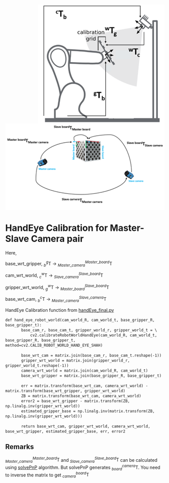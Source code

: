 <p align="right">
<img align="center" src="Images/hande.png" width="400"> 
<img align="center" src="Images/nonOverlapping.png" width="550">
</p>


# HandEye Calibration for Master-Slave Camera pair
 Here,

 base_wrt_gripper, $`_{b}^{g}\textrm{T}`$ -> $`_{Master\_camera}^{Master\_board}\textrm{T}`$
    
 cam_wrt_world, $`_{c}^{w}\textrm{T}`$ -> $`_{Slave\_camera}^{Slave\_board}\textrm{T}`$

 gripper_wrt_world, $`_{g}^{w}\textrm{T}`$ -> $`_{Master\_board}^{Slave\_board}\textrm{T}`$

 base_wrt_cam, $`_{b}^{c}\textrm{T}`$ -> $`_{Master\_camera}^{Slave\_camera}\textrm{T}`$


HandEye Calibration function from [handEye_final.py](https://gitlab.lrz.de/autotron-group/camera_calib_nova/-/blob/main/tx60l_moveit_config/image_acquisition_automation/src/multical_scripts/handEye_final.py?ref_type=heads)

 ```
def hand_eye_robot_world(cam_world_R, cam_world_t, base_gripper_R, base_gripper_t):
        base_cam_r, base_cam_t, gripper_world_r, gripper_world_t = \
            cv2.calibrateRobotWorldHandEye(cam_world_R, cam_world_t, base_gripper_R, base_gripper_t, method=cv2.CALIB_ROBOT_WORLD_HAND_EYE_SHAH)

        base_wrt_cam = matrix.join(base_cam_r, base_cam_t.reshape(-1))
        gripper_wrt_world = matrix.join(gripper_world_r, gripper_world_t.reshape(-1))
        camera_wrt_world = matrix.join(cam_world_R, cam_world_t)
        base_wrt_gripper = matrix.join(base_gripper_R, base_gripper_t)

        err = matrix.transform(base_wrt_cam, camera_wrt_world) - matrix.transform(base_wrt_gripper, gripper_wrt_world)
        ZB = matrix.transform(base_wrt_cam, camera_wrt_world)
        error2 = base_wrt_gripper - matrix.transform(ZB, np.linalg.inv(gripper_wrt_world))
        estimated_gripper_base = np.linalg.inv(matrix.transform(ZB, np.linalg.inv(gripper_wrt_world)))

        return base_wrt_cam, gripper_wrt_world, camera_wrt_world, base_wrt_gripper, estimated_gripper_base, err, error2

 ```

## Remarks
 $`_{Master\_camera}^{Master\_board}\textrm{T}`$ and $`_{Slave\_camera}^{Slave\_board}\textrm{T}`$ can be calculated using [solvePnP](https://docs.opencv.org/4.x/d5/d1f/calib3d_solvePnP.html) algorithm. But solvePnP generates $`_{board}^{camera}\textrm{T}`$. You need to inverse the matrix to get $`_{camera}^{board}\textrm{T}`$



